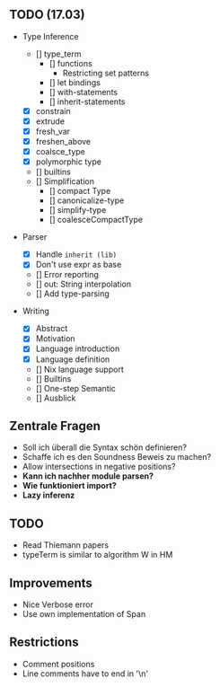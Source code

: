 ## TODO (17.03)

- Type Inference

  - [] type_term
    - [] functions
      - Restricting set patterns
    - [] let bindings
    - [] with-statements
    - [] inherit-statements
  - [x] constrain
  - [x] extrude
  - [x] fresh_var
  - [x] freshen_above
  - [x] coalsce_type
  - [x] polymorphic type
  - [] builtins
  - [] Simplification
    - [] compact Type
    - [] canonicalize-type
    - [] simplify-type
    - [] coalesceCompactType

- Parser

  - [x] Handle `inherit (lib)`
  - [x] Don't use expr as base
  - [] Error reporting
  - [] out: String interpolation
  - [] Add type-parsing

- Writing
  - [x] Abstract
  - [x] Motivation
  - [x] Language introduction
  - [x] Language definition
  - [] Nix language support
  - [] Builtins
  - [] One-step Semantic
  - [] Ausblick

## Zentrale Fragen

- Soll ich überall die Syntax schön definieren?
- Schaffe ich es den Soundness Beweis zu machen?
- Allow intersections in negative positions?
- **Kann ich nachher module parsen?**
- **Wie funktioniert import?**
- **Lazy inferenz**

## TODO

- Read Thiemann papers
- typeTerm is similar to algorithm W in HM

## Improvements

- Nice Verbose error
- Use own implementation of Span

## Restrictions

- Comment positions
- Line comments have to end in '\n'
